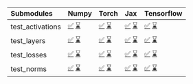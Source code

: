 | Submodules       | Numpy                                                                                                                                                                                                                                                             | Torch                                                                                                                                                                                                                                                             | Jax                                                                                                                                                                                                                                                               | Tensorflow                                                                                                                                                                                                                                                        |
|:-----------------|:------------------------------------------------------------------------------------------------------------------------------------------------------------------------------------------------------------------------------------------------------------------|:------------------------------------------------------------------------------------------------------------------------------------------------------------------------------------------------------------------------------------------------------------------|:------------------------------------------------------------------------------------------------------------------------------------------------------------------------------------------------------------------------------------------------------------------|:------------------------------------------------------------------------------------------------------------------------------------------------------------------------------------------------------------------------------------------------------------------|
| test_activations | <a href="https://github.com/unifyai/ivy/runs/8133921422?check_suite_focus=true" rel="noopener noreferrer" target="_blank">✅</a>   <a href="https://github.com/unifyai/ivy/runs/8134131822?check_suite_focus=true" rel="noopener noreferrer" target="_blank">⌛</a> | <a href="https://github.com/unifyai/ivy/runs/8133921933?check_suite_focus=true" rel="noopener noreferrer" target="_blank">✅</a>   <a href="https://github.com/unifyai/ivy/runs/8134132352?check_suite_focus=true" rel="noopener noreferrer" target="_blank">⌛</a> | <a href="https://github.com/unifyai/ivy/runs/8133922772?check_suite_focus=true" rel="noopener noreferrer" target="_blank">✅</a>   <a href="https://github.com/unifyai/ivy/runs/8134133558?check_suite_focus=true" rel="noopener noreferrer" target="_blank">⌛</a> | <a href="https://github.com/unifyai/ivy/runs/8133923332?check_suite_focus=true" rel="noopener noreferrer" target="_blank">✅</a>   <a href="https://github.com/unifyai/ivy/runs/8134134265?check_suite_focus=true" rel="noopener noreferrer" target="_blank">⌛</a> |
| test_layers      | <a href="https://github.com/unifyai/ivy/runs/8133921551?check_suite_focus=true" rel="noopener noreferrer" target="_blank">✅</a>   <a href="https://github.com/unifyai/ivy/runs/8134132039?check_suite_focus=true" rel="noopener noreferrer" target="_blank">⌛</a> | <a href="https://github.com/unifyai/ivy/runs/8133922111?check_suite_focus=true" rel="noopener noreferrer" target="_blank">✅</a>   <a href="https://github.com/unifyai/ivy/runs/8134132466?check_suite_focus=true" rel="noopener noreferrer" target="_blank">⌛</a> | <a href="https://github.com/unifyai/ivy/runs/8133922904?check_suite_focus=true" rel="noopener noreferrer" target="_blank">✅</a>   <a href="https://github.com/unifyai/ivy/runs/8134133812?check_suite_focus=true" rel="noopener noreferrer" target="_blank">⌛</a> | <a href="https://github.com/unifyai/ivy/runs/8133923451?check_suite_focus=true" rel="noopener noreferrer" target="_blank">✅</a>   <a href="https://github.com/unifyai/ivy/runs/8134134406?check_suite_focus=true" rel="noopener noreferrer" target="_blank">⌛</a> |
| test_losses      | <a href="https://github.com/unifyai/ivy/runs/8133921665?check_suite_focus=true" rel="noopener noreferrer" target="_blank">✅</a>   <a href="https://github.com/unifyai/ivy/runs/8134132144?check_suite_focus=true" rel="noopener noreferrer" target="_blank">⌛</a> | <a href="https://github.com/unifyai/ivy/runs/8133922380?check_suite_focus=true" rel="noopener noreferrer" target="_blank">✅</a>   <a href="https://github.com/unifyai/ivy/runs/8134132564?check_suite_focus=true" rel="noopener noreferrer" target="_blank">⌛</a> | <a href="https://github.com/unifyai/ivy/runs/8133923042?check_suite_focus=true" rel="noopener noreferrer" target="_blank">✅</a>   <a href="https://github.com/unifyai/ivy/runs/8134133949?check_suite_focus=true" rel="noopener noreferrer" target="_blank">⌛</a> | <a href="https://github.com/unifyai/ivy/runs/8133923580?check_suite_focus=true" rel="noopener noreferrer" target="_blank">✅</a>   <a href="https://github.com/unifyai/ivy/runs/8134134553?check_suite_focus=true" rel="noopener noreferrer" target="_blank">⌛</a> |
| test_norms       | <a href="https://github.com/unifyai/ivy/runs/8133921780?check_suite_focus=true" rel="noopener noreferrer" target="_blank">✅</a>   <a href="https://github.com/unifyai/ivy/runs/8134132240?check_suite_focus=true" rel="noopener noreferrer" target="_blank">⌛</a> | <a href="https://github.com/unifyai/ivy/runs/8133922572?check_suite_focus=true" rel="noopener noreferrer" target="_blank">✅</a>   <a href="https://github.com/unifyai/ivy/runs/8134133433?check_suite_focus=true" rel="noopener noreferrer" target="_blank">⌛</a> | <a href="https://github.com/unifyai/ivy/runs/8133923134?check_suite_focus=true" rel="noopener noreferrer" target="_blank">✅</a>   <a href="https://github.com/unifyai/ivy/runs/8134134107?check_suite_focus=true" rel="noopener noreferrer" target="_blank">⌛</a> | <a href="https://github.com/unifyai/ivy/runs/8133923690?check_suite_focus=true" rel="noopener noreferrer" target="_blank">✅</a>   <a href="https://github.com/unifyai/ivy/runs/8134134700?check_suite_focus=true" rel="noopener noreferrer" target="_blank">⌛</a> |